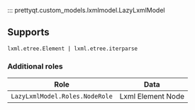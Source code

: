 ::: prettyqt.custom_models.lxmlmodel.LazyLxmlModel

## Supports

`lxml.etree.Element | lxml.etree.iterparse`

### Additional roles

| Role                           | Data              |
| -------------------------------|-------------------|
| `LazyLxmlModel.Roles.NodeRole` | Lxml Element Node |

